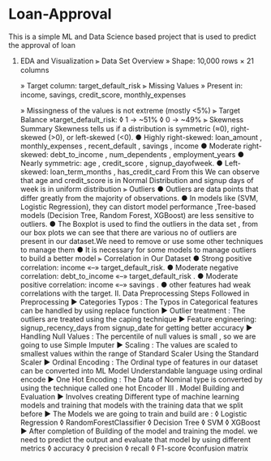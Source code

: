 # Loan-Approval
This is a simple ML and Data Science based project that is used to predict the approval of loan 
1. EDA and Visualization
⫸ Data Set Overview
   » Shape: 10,000 rows × 21 columns

   » Target column: target_default_risk
⫸ Missing Values
   » Present in: income, savings, credit_score, monthly_expenses

   » Missingness of the values is not extreme (mostly <5%)
⫸ Target Balance
   »target_default_risk:
        ◊ 1 → ~51%
        ◊ 0 → ~49%
⫸ Skewness Summary
Skewness tells us if a distribution is symmetric (≈0), right-skewed (>0), or left-skewed (<0).
    ● Highly right-skewed:
        loan_amount , monthly_expenses , recent_default , savings , income
    ● Moderate right-skewed:
        debt_to_income , num_dependents  , employment_years
    ● Nearly symmetric:
        age , credit_score , signup_dayofweek.
    ● Left-skewed:
        loan_term_months , has_credit_card
From this We can observe that age and credit_score is in Normal Distribution and signup days of week is in uniform distribution
⫸ Outliers
    ● Outliers are data points that differ greatly from the majority of observations.
    ● In models like (SVM, Logistic Regression), they can distort model performance ,Tree-based models (Decision Tree, Random Forest, XGBoost) are less sensitive to outliers.
    ● The Boxplot is used to find the outliers in the data set , from our box plots we can see that there are various no of outliers are present in our dataset.We need to remove or use some other techniques to manage them
    ● It is necessary for some models to manage outliers to build a better model
⫸ Correlation in Our Dataset
    ● Strong positive correlation: income «–» target_default_risk.
    ● Moderate negative correlation: debt_to_income «–» target_default_risk .
    ● Moderate positive correlation: income «–» savings .
    ● other features had weak correlations with the target.
Ⅱ. Data Preprocessing
Steps Followed in Preprocessing
 ▶ Categories Typos :
         The Typos in Categorical features can be handled by using replace function
 ▶ Outlier treatment :
        The outliers are treated using the caping technique
 ▶ Feature engineering:
        signup_recency_days from signup_date for getting better accuracy
 ▶ Handling Null Values :
        The percentile of null values is small , so we are going to use Simple Imputer
 ▶ Scaling :
        The values are scaled to smallest values within the range of Standard Scaler Using the Standard Scaler
 ▶ Ordinal Encoding :
        The Ordinal type of features in our dataset can be converted into ML Model Understandable language using ordinal encode
 ▶ One Hot Encoding :
        The Data of Nominal type is converted by using the technique called one hot Encoder
Ⅲ . Model Building and Evaluation
▶ Involves creating Different type of machine learning models and training that models with the training data that we split before
▶ The Models we are going to train and build are :
    ◊ Logistic Regression
    ◊ RandomForestClassifier
    ◊ Decision Tree
    ◊ SVM
    ◊ XGBoost
▶ After completion of Building of the model and training the model. we need to predict the output and evaluate that model by using different metrics
    ◊ accuracy
    ◊ precision
    ◊ recall
    ◊ F1-score
    ◊confusion matrix
